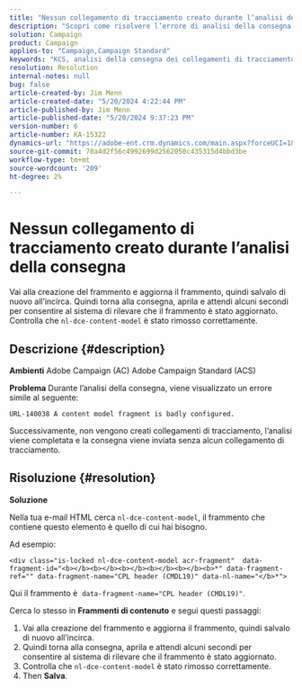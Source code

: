 ```yaml
---
title: "Nessun collegamento di tracciamento creato durante l’analisi della consegna"
description: "Scopri come risolvere l’errore di analisi della consegna in Adobe Campaign Standard."
solution: Campaign
product: Campaign
applies-to: "Campaign,Campaign Standard"
keywords: "KCS, analisi della consegna dei collegamenti di tracciamento, Adobe Campaign Standard, Adobe Campaign, errore, HTML, frammento, ACS, AC, Risoluzione dei problemi"
resolution: Resolution
internal-notes: null
bug: false
article-created-by: Jim Menn
article-created-date: "5/20/2024 4:22:44 PM"
article-published-by: Jim Menn
article-published-date: "5/20/2024 9:37:23 PM"
version-number: 6
article-number: KA-15322
dynamics-url: "https://adobe-ent.crm.dynamics.com/main.aspx?forceUCI=1&pagetype=entityrecord&etn=knowledgearticle&id=3540782f-c516-ef11-9f8a-6045bd006268"
source-git-commit: 70a4d2f56c4992699d2562050c435315d4bbd3be
workflow-type: tm+mt
source-wordcount: '209'
ht-degree: 2%

---
```


# Nessun collegamento di tracciamento creato durante l’analisi della consegna


Vai alla creazione del frammento e aggiorna il frammento, quindi salvalo di nuovo all’incirca. Quindi torna alla consegna, aprila e attendi alcuni secondi per consentire al sistema di rilevare che il frammento è stato aggiornato. Controlla che `nl-dce-content-model` è stato rimosso correttamente.

## Descrizione {#description}


<b>Ambienti</b>
Adobe Campaign (AC) Adobe Campaign Standard (ACS)

<b>Problema</b>
Durante l’analisi della consegna, viene visualizzato un errore simile al seguente:


```
URL-140038 A content model fragment is badly configured.
```


Successivamente, non vengono creati collegamenti di tracciamento, l’analisi viene completata e la consegna viene inviata senza alcun collegamento di tracciamento.


## Risoluzione {#resolution}


<b>Soluzione</b>

Nella tua e-mail HTML cerca `nl-dce-content-model`, il frammento che contiene questo elemento è quello di cui hai bisogno.

Ad esempio:


```
<div class="is-locked nl-dce-content-model acr-fragment"  data-fragment-id="<b></b><b></b><b></b><b></b><b></b><b>*" data-fragment-ref="" data-fragment-name="CPL header (CMDL19)" data-nl-name="</b>*">
```


Qui il frammento è  `data-fragment-name="CPL header (CMDL19)"`.

Cerca lo stesso in <b>Frammenti di contenuto</b> e segui questi passaggi:

1. Vai alla creazione del frammento e aggiorna il frammento, quindi salvalo di nuovo all’incirca.
2. Quindi torna alla consegna, aprila e attendi alcuni secondi per consentire al sistema di rilevare che il frammento è stato aggiornato.
3. Controlla che `nl-dce-content-model` è stato rimosso correttamente.
4. Then <b>Salva</b>.

